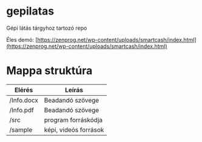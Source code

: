 # gepilatas
Gépi látás tárgyhoz tartozó repo

Éles demó: [https://zenprog.net/wp-content/uploads/smartcash/index.html](https://zenprog.net/wp-content/uploads/smartcash/index.html)

# Mappa struktúra
| Elérés | Leírás |
| ----------- | ----------- |
| /Info.docx | Beadandó szövege |
| /Info.pdf | Beadandó szövege |
| /src | program forráskódja |
| /sample | képi, videós források |